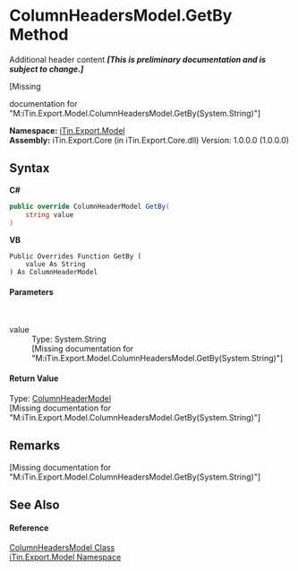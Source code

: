 # ColumnHeadersModel.GetBy Method 
Additional header content _**\[This is preliminary documentation and is subject to change.\]**_

\[Missing <summary> documentation for "M:iTin.Export.Model.ColumnHeadersModel.GetBy(System.String)"\]

**Namespace:**&nbsp;<a href="ef57ffcc-e95e-b212-5a46-9aa6f5a3511f">iTin.Export.Model</a><br />**Assembly:**&nbsp;iTin.Export.Core (in iTin.Export.Core.dll) Version: 1.0.0.0 (1.0.0.0)

## Syntax

**C#**<br />
``` C#
public override ColumnHeaderModel GetBy(
	string value
)
```

**VB**<br />
``` VB
Public Overrides Function GetBy ( 
	value As String
) As ColumnHeaderModel
```


#### Parameters
&nbsp;<dl><dt>value</dt><dd>Type: System.String<br />\[Missing <param name="value"/> documentation for "M:iTin.Export.Model.ColumnHeadersModel.GetBy(System.String)"\]</dd></dl>

#### Return Value
Type: <a href="39088cd3-4df2-992f-ff96-d33f8476cac9">ColumnHeaderModel</a><br />\[Missing <returns> documentation for "M:iTin.Export.Model.ColumnHeadersModel.GetBy(System.String)"\]

## Remarks
\[Missing <remarks> documentation for "M:iTin.Export.Model.ColumnHeadersModel.GetBy(System.String)"\]

## See Also


#### Reference
<a href="49a5a907-f35c-8597-54ea-c5614f7739b6">ColumnHeadersModel Class</a><br /><a href="ef57ffcc-e95e-b212-5a46-9aa6f5a3511f">iTin.Export.Model Namespace</a><br />